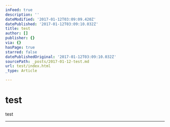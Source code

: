 ```yaml
---
inFeed: true
description: ''
dateModified: '2017-01-12T03:09:09.420Z'
datePublished: '2017-01-12T03:09:10.032Z'
title: test
author: []
publisher: {}
via: {}
hasPage: true
starred: false
datePublishedOriginal: '2017-01-12T03:09:10.032Z'
sourcePath: _posts/2017-01-12-test.md
url: test/index.html
_type: Article

---
```

# test

test

---